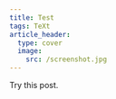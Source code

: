 ```yaml
---
title: Test
tags: TeXt
article_header:
  type: cover
  image:
    src: /screenshot.jpg
---
```


Try this post.

<!--more-->